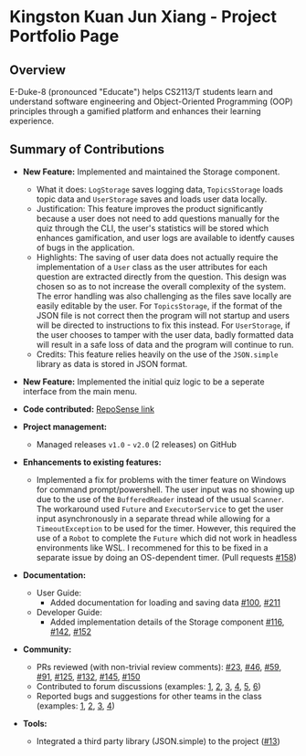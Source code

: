 # Kingston Kuan Jun Xiang - Project Portfolio Page

## Overview

E-Duke-8 (pronounced "Educate") helps CS2113/T students learn and understand software engineering and Object-Oriented Programming (OOP) principles through a gamified platform and enhances their learning experience. 

## Summary of Contributions

- **New Feature:** Implemented and maintained the Storage component.
  - What it does: `LogStorage` saves logging data, `TopicsStorage` loads topic data and `UserStorage` saves and loads user data locally.
  - Justification: This feature improves the product significantly because a user does not need to add questions manually for the quiz through the CLI, the user's statistics will be stored which enhances gamification, and user logs are available to identfy causes of bugs in the application.
  - Highlights: The saving of user data does not actually require the implementation of a `User` class as the user attributes for each question are extracted directly from the question. This design was chosen so as to not increase the overall complexity of the system. The error handling was also challenging as the files save locally are easily editable by the user. For `TopicsStorage`, if the format of the JSON file is not correct then the program will not startup and users will be directed to instructions to fix this instead. For `UserStorage`, if the user chooses to tamper with the user data, badly formatted data will result in a safe loss of data and the program will continue to run.
  - Credits: This feature relies heavily on the use of the `JSON.simple` library as data is stored in JSON format.
- **New Feature:** Implemented the initial quiz logic to be a seperate interface from the main menu.

- **Code contributed:** [RepoSense link](https://nus-cs2113-ay2021s1.github.io/tp-dashboard/#breakdown=true&search=kstonekuan&sort=groupTitle&sortWithin=title&since=2020-09-27&timeframe=commit&mergegroup=&groupSelect=groupByRepos&checkedFileTypes=docs~functional-code~test-code~other)

- **Project management:**
  - Managed releases `v1.0` - `v2.0` (2 releases) on GitHub

<div style="page-break-after: always;"></div>

- **Enhancements to existing features:**
  - Implemented a fix for problems with the timer feature on Windows for command prompt/powershell. The user input was no showing up due to the use of the `BufferedReader` instead of the usual `Scanner`. The workaround used `Future` and `ExecutorService` to get the user input asynchronously in a separate thread while allowing for a `TimeoutException` to be used for the timer. However, this required the use of a `Robot` to complete the `Future` which did not work in headless environments like WSL. I recommened for this to be fixed in a separate issue by doing an OS-dependent timer. (Pull requests [#158](https://github.com/AY2021S1-CS2113T-F12-3/tp/pull/158))
  
- **Documentation:**
  - User Guide:
    - Added documentation for loading and saving data [#100](https://github.com/AY2021S1-CS2113T-F12-3/tp/pull/100), [#211](https://github.com/AY2021S1-CS2113T-F12-3/tp/pull/211)
  - Developer Guide:
    - Added implementation details of the Storage component [#116](https://github.com/AY2021S1-CS2113T-F12-3/tp/pull/116), [#142](https://github.com/AY2021S1-CS2113T-F12-3/tp/pull/142), [#152](https://github.com/AY2021S1-CS2113T-F12-3/tp/pull/152)
  
- **Community:**
  - PRs reviewed (with non-trivial review comments): [#23](https://github.com/AY2021S1-CS2113T-F12-3/tp/pull/23), [#46](https://github.com/AY2021S1-CS2113T-F12-3/tp/pull/46), [#59](https://github.com/AY2021S1-CS2113T-F12-3/tp/pull/59), [#91](https://github.com/AY2021S1-CS2113T-F12-3/tp/pull/91), [#125](https://github.com/AY2021S1-CS2113T-F12-3/tp/pull/125), [#132](https://github.com/AY2021S1-CS2113T-F12-3/tp/pull/132), [#145](https://github.com/AY2021S1-CS2113T-F12-3/tp/pull/145), [#150](https://github.com/AY2021S1-CS2113T-F12-3/tp/pull/150)
  - Contributed to forum discussions (examples: [1](https://github.com/nus-cs2113-AY2021S1/forum/issues/64), [2](https://github.com/nus-cs2113-AY2021S1/forum/issues/79), [3](https://github.com/nus-cs2113-AY2021S1/forum/issues/47), [4](https://github.com/nus-cs2113-AY2021S1/forum/issues/56), [5](https://github.com/nus-cs2113-AY2021S1/forum/issues/91), [6](https://github.com/nus-cs2113-AY2021S1/forum/issues/117))
  - Reported bugs and suggestions for other teams in the class (examples: [1](https://github.com/kstonekuan/ped/issues/4), [2](https://github.com/kstonekuan/ped/issues/2), [3](https://github.com/kstonekuan/ped/issues/6), [4](https://github.com/kstonekuan/ped/issues/5))
  
- **Tools:**
  - Integrated a third party library (JSON.simple) to the project ([#13](https://github.com/AY2021S1-CS2113T-F12-3/tp/pull/13))